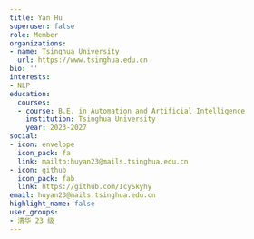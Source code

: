 ```yaml
---
title: Yan Hu
superuser: false
role: Member
organizations:
- name: Tsinghua University
  url: https://www.tsinghua.edu.cn
bio: ''
interests:
- NLP
education:
  courses:
  - course: B.E. in Automation and Artificial Intelligence
    institution: Tsinghua University
    year: 2023-2027
social:
- icon: envelope
  icon_pack: fa
  link: mailto:huyan23@mails.tsinghua.edu.cn
- icon: github
  icon_pack: fab
  link: https://github.com/IcySkyhy
email: huyan23@mails.tsinghua.edu.cn
highlight_name: false
user_groups:
- 清华 23 级
---
```

